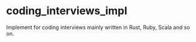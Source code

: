 # coding_interviews_impl
Implement for coding interviews mainly written in Rust, Ruby, Scala and so on.

